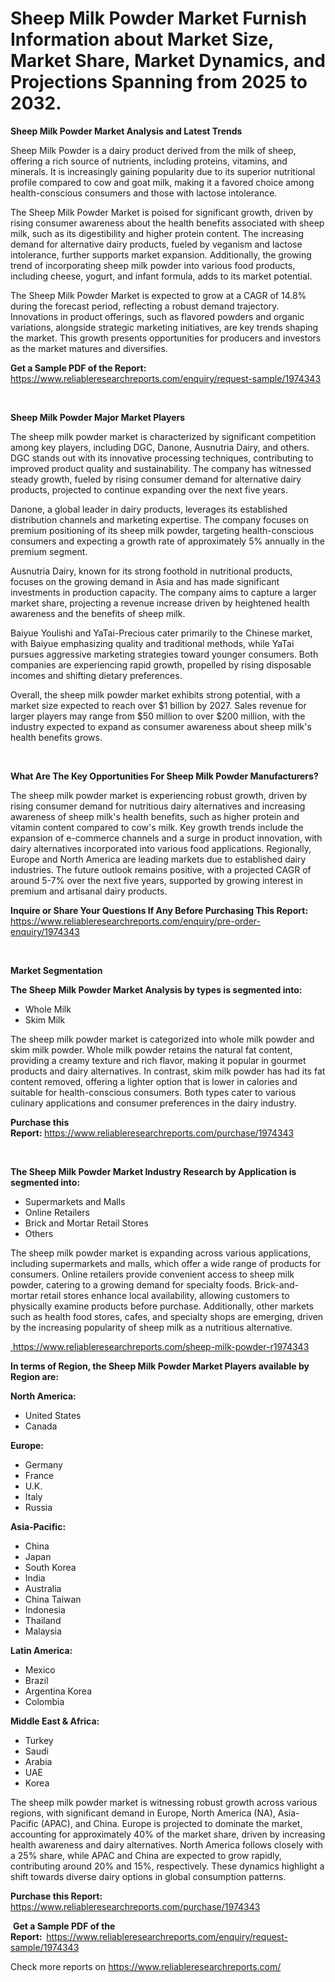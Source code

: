 <p><h1>Sheep Milk Powder Market Furnish Information about Market Size, Market Share, Market Dynamics, and Projections Spanning from 2025 to 2032.</h1></p><p><strong>Sheep Milk Powder Market Analysis and Latest Trends</strong></p>
<p><p>Sheep Milk Powder is a dairy product derived from the milk of sheep, offering a rich source of nutrients, including proteins, vitamins, and minerals. It is increasingly gaining popularity due to its superior nutritional profile compared to cow and goat milk, making it a favored choice among health-conscious consumers and those with lactose intolerance.</p><p>The Sheep Milk Powder Market is poised for significant growth, driven by rising consumer awareness about the health benefits associated with sheep milk, such as its digestibility and higher protein content. The increasing demand for alternative dairy products, fueled by veganism and lactose intolerance, further supports market expansion. Additionally, the growing trend of incorporating sheep milk powder into various food products, including cheese, yogurt, and infant formula, adds to its market potential.</p><p>The Sheep Milk Powder Market is expected to grow at a CAGR of 14.8% during the forecast period, reflecting a robust demand trajectory. Innovations in product offerings, such as flavored powders and organic variations, alongside strategic marketing initiatives, are key trends shaping the market. This growth presents opportunities for producers and investors as the market matures and diversifies.</p></p>
<p><strong>Get a Sample PDF of the Report:&nbsp;</strong> <a href="https://www.reliableresearchreports.com/enquiry/request-sample/1974343?utm_campaign=2203&utm_medium=2&utm_source=Github&utm_content=ia&utm_term=07042025&utm_id=sheep-milk-powder">https://www.reliableresearchreports.com/enquiry/request-sample/1974343</a></p>
<p>&nbsp;</p>
<p><strong>Sheep Milk Powder Major Market Players</strong></p>
<p><p>The sheep milk powder market is characterized by significant competition among key players, including DGC, Danone, Ausnutria Dairy, and others. DGC stands out with its innovative processing techniques, contributing to improved product quality and sustainability. The company has witnessed steady growth, fueled by rising consumer demand for alternative dairy products, projected to continue expanding over the next five years.</p><p>Danone, a global leader in dairy products, leverages its established distribution channels and marketing expertise. The company focuses on premium positioning of its sheep milk powder, targeting health-conscious consumers and expecting a growth rate of approximately 5% annually in the premium segment.</p><p>Ausnutria Dairy, known for its strong foothold in nutritional products, focuses on the growing demand in Asia and has made significant investments in production capacity. The company aims to capture a larger market share, projecting a revenue increase driven by heightened health awareness and the benefits of sheep milk.</p><p>Baiyue Youlishi and YaTai-Precious cater primarily to the Chinese market, with Baiyue emphasizing quality and traditional methods, while YaTai pursues aggressive marketing strategies toward younger consumers. Both companies are experiencing rapid growth, propelled by rising disposable incomes and shifting dietary preferences.</p><p>Overall, the sheep milk powder market exhibits strong potential, with a market size expected to reach over $1 billion by 2027. Sales revenue for larger players may range from $50 million to over $200 million, with the industry expected to expand as consumer awareness about sheep milk's health benefits grows.</p></p>
<p>&nbsp;</p>
<p><strong>What Are The Key Opportunities For Sheep Milk Powder Manufacturers?</strong></p>
<p><p>The sheep milk powder market is experiencing robust growth, driven by rising consumer demand for nutritious dairy alternatives and increasing awareness of sheep milk's health benefits, such as higher protein and vitamin content compared to cow's milk. Key growth trends include the expansion of e-commerce channels and a surge in product innovation, with dairy alternatives incorporated into various food applications. Regionally, Europe and North America are leading markets due to established dairy industries. The future outlook remains positive, with a projected CAGR of around 5-7% over the next five years, supported by growing interest in premium and artisanal dairy products.</p></p>
<p><strong>Inquire or Share Your Questions If Any Before Purchasing This Report:</strong> <a href="https://www.reliableresearchreports.com/enquiry/pre-order-enquiry/1974343?utm_campaign=2203&utm_medium=2&utm_source=Github&utm_content=ia&utm_term=07042025&utm_id=sheep-milk-powder">https://www.reliableresearchreports.com/enquiry/pre-order-enquiry/1974343</a></p>
<p>&nbsp;</p>
<p><strong>Market Segmentation</strong></p>
<p><strong>The Sheep Milk Powder Market Analysis by types is segmented into:</strong></p>
<p><ul><li>Whole Milk</li><li>Skim Milk</li></ul></p>
<p><p>The sheep milk powder market is categorized into whole milk powder and skim milk powder. Whole milk powder retains the natural fat content, providing a creamy texture and rich flavor, making it popular in gourmet products and dairy alternatives. In contrast, skim milk powder has had its fat content removed, offering a lighter option that is lower in calories and suitable for health-conscious consumers. Both types cater to various culinary applications and consumer preferences in the dairy industry.</p></p>
<p><strong>Purchase this Report:&nbsp;</strong><a href="https://www.reliableresearchreports.com/purchase/1974343?utm_campaign=2203&utm_medium=2&utm_source=Github&utm_content=ia&utm_term=07042025&utm_id=sheep-milk-powder">https://www.reliableresearchreports.com/purchase/1974343</a></p>
<p>&nbsp;</p>
<p><strong>The Sheep Milk Powder Market Industry Research by Application is segmented into:</strong></p>
<p><ul><li>Supermarkets and Malls</li><li>Online Retailers</li><li>Brick and Mortar Retail Stores</li><li>Others</li></ul></p>
<p><p>The sheep milk powder market is expanding across various applications, including supermarkets and malls, which offer a wide range of products for consumers. Online retailers provide convenient access to sheep milk powder, catering to a growing demand for specialty foods. Brick-and-mortar retail stores enhance local availability, allowing customers to physically examine products before purchase. Additionally, other markets such as health food stores, cafes, and specialty shops are emerging, driven by the increasing popularity of sheep milk as a nutritious alternative.</p></p>
<p><a href="https://www.reliableresearchreports.com/sheep-milk-powder-r1974343?utm_campaign=2203&utm_medium=2&utm_source=Github&utm_content=ia&utm_term=07042025&utm_id=sheep-milk-powder">&nbsp;https://www.reliableresearchreports.com/sheep-milk-powder-r1974343</a></p>
<p><strong>In terms of Region, the Sheep Milk Powder Market Players available by Region are:</strong></p>
<p>
    <p> <strong> North America: </strong>
        <ul>
            <li>United States</li>
            <li>Canada</li>
        </ul>
        </p> 
    <p> <strong> Europe: </strong>
        <ul>
            <li>Germany</li>
            <li>France</li>
            <li>U.K.</li>
            <li>Italy</li>
            <li>Russia</li>
        </ul>
        </p> 
    <p> <strong> Asia-Pacific: </strong>
        <ul>
            <li>China</li>
            <li>Japan</li>
            <li>South Korea</li>
            <li>India</li>
            <li>Australia</li>
            <li>China Taiwan</li>
            <li>Indonesia</li>
            <li>Thailand</li>
            <li>Malaysia</li>
        </ul>
        </p> 
    <p> <strong> Latin America: </strong>
        <ul>
            <li>Mexico</li>
            <li>Brazil</li>
            <li>Argentina Korea</li>
            <li>Colombia</li>
        </ul>
        </p> 
    <p> <strong> Middle East & Africa: </strong>
        <ul>
            <li>Turkey</li>
            <li>Saudi</li>
            <li>Arabia</li>
            <li>UAE</li>
            <li>Korea</li>
        </ul>
    </p>
    </p>
<p><p>The sheep milk powder market is witnessing robust growth across various regions, with significant demand in Europe, North America (NA), Asia-Pacific (APAC), and China. Europe is projected to dominate the market, accounting for approximately 40% of the market share, driven by increasing health awareness and dairy alternatives. North America follows closely with a 25% share, while APAC and China are expected to grow rapidly, contributing around 20% and 15%, respectively. These dynamics highlight a shift towards diverse dairy options in global consumption patterns.</p></p>
<p><strong>Purchase this Report: </strong><a href="https://www.reliableresearchreports.com/purchase/1974343?utm_campaign=2203&utm_medium=2&utm_source=Github&utm_content=ia&utm_term=07042025&utm_id=sheep-milk-powder">https://www.reliableresearchreports.com/purchase/1974343</a></p>
<p>&nbsp;<strong>Get a Sample PDF of the Report:&nbsp;&nbsp;</strong><a href="https://www.reliableresearchreports.com/enquiry/request-sample/1974343?utm_campaign=2203&utm_medium=2&utm_source=Github&utm_content=ia&utm_term=07042025&utm_id=sheep-milk-powder">https://www.reliableresearchreports.com/enquiry/request-sample/1974343</a></p>
<p><strong></strong></p>
<p>Check more reports on <a href="https://www.reliableresearchreports.com/?utm_campaign=2203&utm_medium=2&utm_source=Github&utm_content=ia&utm_term=07042025&utm_id=sheep-milk-powder">https://www.reliableresearchreports.com/</a></p>